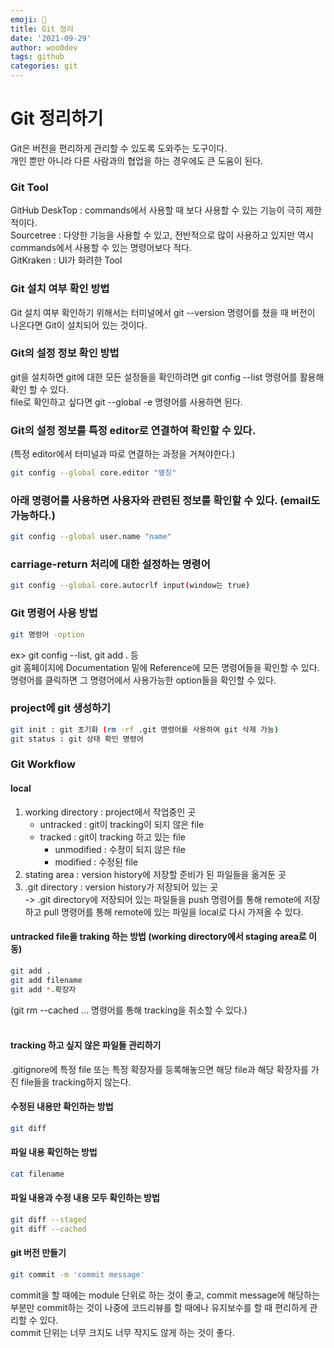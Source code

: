 ```yaml
---
emoji: 🐻
title: Git 정리
date: '2021-09-29'
author: woo0dev
tags: github
categories: git
---
```


# Git 정리하기


Git은 버전을 편리하게 관리할 수 있도록 도와주는 도구이다.  
개인 뿐만 아니라 다른 사람과의 협업을 하는 경우에도 큰 도움이 된다.

### Git Tool
GitHub DeskTop : commands에서 사용할 때 보다 사용할 수 있는 기능이 극히 제한적이다.  
Sourcetree : 다양한 기능을 사용할 수 있고, 전반적으로 많이 사용하고 있지만 역시 commands에서 사용할 수 있는 명령어보다 적다.  
GitKraken : UI가 화려한 Tool  

### Git 설치 여부 확인 방법
Git 설치 여부 확인하기 위해서는 터미널에서 git --version 명령어를 쳤을 때 버전이 나온다면 Git이 설치되어 있는 것이다.

### Git의 설정 정보 확인 방법
git을 설치하면 git에 대한 모든 설정들을 확인하려면 git config --list 명령어를 활용해 확인 할 수 있다.  
file로 확인하고 싶다면 git --global -e 명령어를 사용하면 된다.

### Git의 설정 정보를 특정 editor로 연결하여 확인할 수 있다.
(특정 editor에서 터미널과 따로 연결하는 과정을 거쳐야한다.)
```bash
git config --global core.editor "별칭"
```
### 아래 명령어를 사용하면 사용자와 관련된 정보를 확인할 수 있다. (email도 가능하다.)
```bash
git config --global user.name "name"
```
### carriage-return 처리에 대한 설정하는 명령어
```bash
git config --global core.autocrlf input(window는 true)
```
### Git 명령어 사용 방법
```bash
git 명령어 -option  
```
ex> git config --list, git add . 등  
git 홈페이지에 Documentation 밑에 Reference에 모든 명령어들을 확인할 수 있다.  
명령어를 클릭하면 그 명령어에서 사용가능한 option들을 확인할 수 있다.  

### project에 git 생성하기
```bash
git init : git 초기화 (rm -rf .git 명령어를 사용하여 git 삭제 가능)  
git status : git 상태 확인 명령어  
```

### Git Workflow
#### local
1. working directory : project에서 작업중인 곳  
    - untracked : git이 tracking이 되지 않은 file
    - tracked : git이 tracking 하고 있는 file
        - unmodified : 수정이 되지 않은 file 
        - modified : 수정된 file
2. stating area : version history에 저장할 준비가 된 파일들을 옮겨둔 곳
3. .git directory : version history가 저장되어 있는 곳  
-> .git directory에 저장되어 있는 파일들을 push 명령어를 통해 remote에 저장하고 pull 명령어를 통해 remote에 있는 파일을 local로 다시 가져올 수 있다.  

#### untracked file을 traking 하는 방법 (working directory에서 staging area로 이동)
```bash
git add .
git add filename
git add *.확장자
```
(git rm --cached <file>... 명령어를 통해 tracking을 취소할 수 있다.)
<br/><br/>
#### tracking 하고 싶지 않은 파일들 관리하기
.gitignore에 특정 file 또는 특정 확장자를 등록해놓으면 해당 file과 해당 확장자를 가진 file들을 tracking하지 않는다.

#### 수정된 내용만 확인하는 방법
```bash
git diff
```

#### 파일 내용 확인하는 방법
```bash
cat filename
```

#### 파일 내용과 수정 내용 모두 확인하는 방법
```bash
git diff --staged
git diff --cached
```

#### git 버전 만들기
```bash
git commit -m 'commit message'
```
commit을 할 때에는 module 단위로 하는 것이 좋고, commit message에 해당하는 부분만 commit하는 것이 나중에 코드리뷰를 할 때에나 유지보수를 할 때 편리하게 관리할 수 있다.  
commit 단위는 너무 크지도 너무 작지도 않게 하는 것이 좋다.
